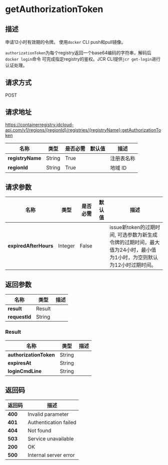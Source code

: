 # getAuthorizationToken


## 描述
<p>申请12小时有效期的令牌。 使用<code>docker</code> CLI push和pull镜像。</p>
<p><code>authorizationToken</code>为每个registry返回一个base64编码的字符串，解码后<code>docker login</code>命令
可完成指定registry的鉴权。JCR CLI提供<code>jcr get-login</code>进行认证处理。</p>


## 请求方式
POST

## 请求地址
https://containerregistry.jdcloud-api.com/v1/regions/{regionId}/registries/{registryName}:getAuthorizationToken

|名称|类型|是否必需|默认值|描述|
|---|---|---|---|---|
|**registryName**|String|True| |注册表名称|
|**regionId**|String|True| |地域 ID|

## 请求参数
|名称|类型|是否必需|默认值|描述|
|---|---|---|---|---|
|**expiredAfterHours**|Integer|False| |issue新token的过期时间, 可选参数为新生成令牌的过期时间，最大值为24小时，最小值为1小时，为空则默认为12小时过期时间。<br>|


## 返回参数
|名称|类型|描述|
|---|---|---|
|**result**|Result| |
|**requestId**|String| |

### Result
|名称|类型|描述|
|---|---|---|
|**authorizationToken**|String| |
|**expiresAt**|String| |
|**loginCmdLine**|String| |

## 返回码
|返回码|描述|
|---|---|
|**400**|Invalid parameter|
|**401**|Authentication failed|
|**404**|Not found|
|**503**|Service unavailable|
|**200**|OK|
|**500**|Internal server error|
